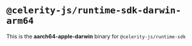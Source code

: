 # `@celerity-js/runtime-sdk-darwin-arm64`

This is the **aarch64-apple-darwin** binary for `@celerity-js/runtime-sdk`

